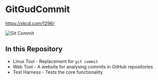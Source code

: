 GitGudCommit
===

https://xkcd.com/1296/


![Git Commit](https://imgs.xkcd.com/comics/git_commit.png "Git Commit")

In this Repository
---

* Linux Tool - Replacement for `git commit`
* Web Tool - A website for analysing commits in GitHub repositories
* Test Harness - Tests the core functionality